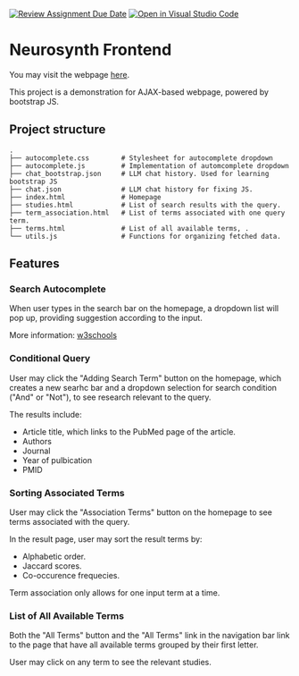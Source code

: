 [![Review Assignment Due Date](https://classroom.github.com/assets/deadline-readme-button-22041afd0340ce965d47ae6ef1cefeee28c7c493a6346c4f15d667ab976d596c.svg)](https://classroom.github.com/a/yOwut1-r)
[![Open in Visual Studio Code](https://classroom.github.com/assets/open-in-vscode-2e0aaae1b6195c2367325f4f02e2d04e9abb55f0b24a779b69b11b9e10269abc.svg)](https://classroom.github.com/online_ide?assignment_repo_id=21150041&assignment_repo_type=AssignmentRepo)
# Neurosynth Frontend

You may visit the webpage [here](https://ntu-info.github.io/neurosynth-frontend-LawderLin/index.html).

This project is a demonstration for AJAX-based webpage, powered by bootstrap JS.

## Project structure
```text
.
├── autocomplete.css        # Stylesheet for autocomplete dropdown
├── autocomplete.js         # Implementation of automcomplete dropdown
├── chat_bootstrap.json     # LLM chat history. Used for learning bootstrap JS
├── chat.json               # LLM chat history for fixing JS.
├── index.html              # Homepage
├── studies.html            # List of search results with the query.
├── term_association.html   # List of terms associated with one query term.
├── terms.html              # List of all available terms, .
└── utils.js                # Functions for organizing fetched data.
```

## Features 

### Search Autocomplete

When user types in the search bar on the homepage, a dropdown list will pop up, providing suggestion according to the input.

More information: [w3schools](https://www.w3schools.com/howto/howto_js_autocomplete.asp)

### Conditional Query

User may click the "Adding Search Term" button on the homepage, which creates a new searhc bar and a dropdown selection for search condition ("And" or "Not"), to see research relevant to the query.

The results include:
- Article title, which links to the PubMed page of the article.
- Authors
- Journal
- Year of pulbication
- PMID

### Sorting Associated Terms

User may click the "Association Terms" button on the homepage to see terms associated with the query.

In the result page, user may sort the result terms by:
- Alphabetic order.
- Jaccard scores.
- Co-occurence frequecies.

Term association only allows for one input term at a time.

### List of All Available Terms

Both the "All Terms" button and the "All Terms" link in the navigation bar link to the page that have all available terms grouped by their first letter.

User may click on any term to see the relevant studies.

